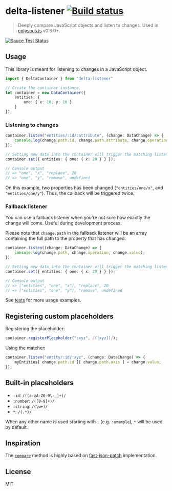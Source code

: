 # delta-listener [![Build status](https://travis-ci.org/endel/delta-listener.svg?branch=master)](https://travis-ci.org/endel/delta-listener)

> Deeply compare JavaScript objects and listen to changes. Used in
[colyseus.js](http://github.com/gamestdio/colyseus.js) v0.6.0+.

[![Sauce Test Status](https://saucelabs.com/browser-matrix/deltalistener.svg)](https://saucelabs.com/u/deltalistener)

## Usage

This library is meant for listening to changes in a JavaScript object.

```typescript
import { DeltaContainer } from "delta-listener"

// Create the container instance.
let container = new DataContainer({
    entities: {
        one: { x: 10, y: 10 }
    }
});
```

### Listening to changes

```typescript
container.listen("entities/:id/:attribute", (change: DataChange) => {
    console.log(change.path.id, change.path.attribute, change.operation, change.value);
});

// Setting new data into the container will trigger the matching listeners
container.set({ entities: { one: { x: 20 } } });

// Console output
// => "one", "x", "replace", 20
// => "one", "y", "remove", undefined
```

On this example, two properties has been changed (`"entities/one/x"`, and
`"entities/one/y"`). Thus, the callback will be triggered twice.

### Fallback listener

You can use a fallback listener when you're not sure how exactly the change will
come. Useful during development process.

Please note that `change.path` in the fallback listener will be an array
containing the full path to the property that has changed.

```typescript
container.listen((change: DataChange) => {
    console.log(change.path, change.operation, change.value);
})

// Setting new data into the container will trigger the matching listeners
container.set({ entities: { one: { x: 20 } } });

// Console output
// => ["entities", "one", "x"], "replace", 20
// => ["entities", "one", "y"], "remove", undefined
```

See [tests](test/delta_test.ts) for more usage examples.

Registering custom placeholders
---

Registering the placeholder:

```typescript
container.registerPlaceholder(":xyz", /([xyz])/);
```

Using the matcher:

```typescript
container.listen("entity/:id/:xyz", (change: DataChange) => {
    myEntities[ change.path.id ][ change.path.axis ] = change.value;
});
```

Built-in placeholders
---

- `:id`: `/([a-zA-Z0-9\-_]+)/`
- `:number`: `/([0-9]+)/`
- `:string`: `/(\w+)/`
- `*`: `/(.*)/`

When any other name is used starting with `:` (e.g. `:example`), `*` will be
used by default.

Inspiration
---

The [`compare`](src/compare.ts) method is highly based on
[fast-json-patch](https://github.com/Starcounter-Jack/JSON-Patch/)
implementation.

License
---

MIT
